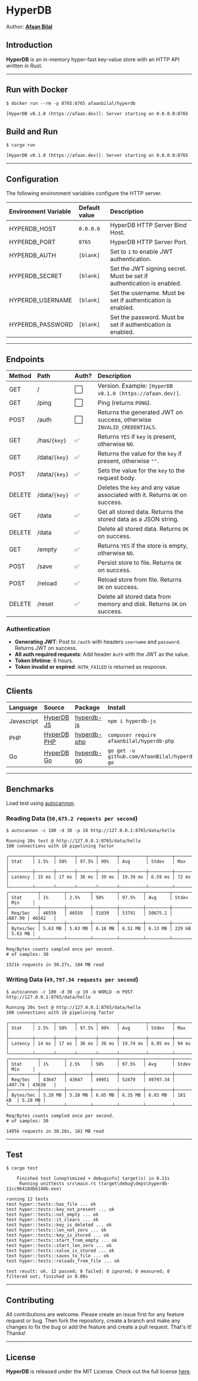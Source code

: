 HyperDB
=======

Author: **[Afaan Bilal](https://afaan.dev)**

## Introduction
**HyperDB** is an in-memory hyper-fast key-value store with an HTTP API written in Rust.

---

## Run with Docker
`$ docker run --rm -p 8765:8765 afaanbilal/hyperdb`

````
[HyperDB v0.1.0 (https://afaan.dev)]: Server starting on 0.0.0.0:8765
````

## Build and Run
`$ cargo run`

````
[HyperDB v0.1.0 (https://afaan.dev)]: Server starting on 0.0.0.0:8765
````

---

## Configuration
The following environment variables configure the HTTP server.

| Environment Variable | Default value | Description
| :------------------- | :------------ | :-----------
| HYPERDB_HOST         | `0.0.0.0`     | HyperDB HTTP Server Bind Host.
| HYPERDB_PORT         | `8765`        | HyperDB HTTP Server Port.
| HYPERDB_AUTH         | `[blank]`     | Set to `1` to enable JWT authentication.
| HYPERDB_SECRET       | `[blank]`     | Set the JWT signing secret. Must be set if authentication is enabled.
| HYPERDB_USERNAME     | `[blank]`     | Set the username. Must be set if authentication is enabled.
| HYPERDB_PASSWORD     | `[blank]`     | Set the password. Must be set if authentication is enabled.

---

## Endpoints

| Method | Path             | Auth? | Description
| :----- | :--------------- | :---- | :-----------
| GET    | /                | ⬜    | Version. Example: `[HyperDB v0.1.0 (https://afaan.dev)]`.
| GET    | /ping            | ⬜    | Ping (returns `PONG`).
| POST   | /auth            | ⬜    | Returns the generated JWT on success, otherwise `INVALID_CREDENTIALS`.
| GET    | /has/`{key}`     | ✅    | Returns `YES` if `key` is present, otherwise `NO`.
| GET    | /data/`{key}`    | ✅    | Returns the value for the `key` if present, otherwise `""`.
| POST   | /data/`{key}`    | ✅    | Sets the value for the `key` to the request body.
| DELETE | /data/`{key}`    | ✅    | Deletes the `key` and any value associated with it. Returns `OK` on success.
| GET    | /data            | ✅    | Get all stored data. Returns the stored data as a JSON string.
| DELETE | /data            | ✅    | Delete all stored data. Returns `OK` on success.
| GET    | /empty           | ✅    | Returns `YES` if the store is empty, otherwise `NO`.
| POST   | /save            | ✅    | Persist store to file. Returns `OK` on success.
| POST   | /reload          | ✅    | Reload store from file. Returns `OK` on success.
| DELETE | /reset           | ✅    | Delete all stored data from memory and disk. Returns `OK` on success.

### Authentication
- **Generating JWT**: Post to `/auth` with headers `username` and `password`. Returns JWT on success.
- **All auth required requests**: Add header `Auth` with the JWT as the value.
- **Token lifetime**: 6 hours.
- **Token invalid or expired**: `AUTH_FAILED` is returned as response.

---

## Clients
| Language    | Source            | Package          | Install
| :---------- | :---------------- | :--------------- | :------
| Javascript  | [HyperDB JS][1]   | [hyperdb-js][2]  | `npm i hyperdb-js`
| PHP         | [HyperDB PHP][3]  | [hyperdb-php][4] | `composer require afaanbilal/hyperdb-php`
| Go          | [HyperDB Go][5]   | [hyperdb-go][6]  | `go get -u github.com/AfaanBilal/hyperdb-go`

[1]: https://github.com/AfaanBilal/hyperdb-js
[2]: https://www.npmjs.com/package/hyperdb-js
[3]: https://github.com/AfaanBilal/hyperdb-php
[4]: https://packagist.org/packages/afaanbilal/hyperdb-php
[5]: https://github.com/AfaanBilal/hyperdb-go
[6]: https://pkg.go.dev/github.com/AfaanBilal/hyperdb-go

---

## Benchmarks
Load test using [autocannon](https://github.com/mcollina/autocannon).

### Reading Data (`50,675.2 requests per second`)

`$ autocannon -c 100 -d 30 -p 10 http://127.0.0.1:8765/data/hello`

````
Running 30s test @ http://127.0.0.1:8765/data/hello
100 connections with 10 pipelining factor

┌─────────┬───────┬───────┬───────┬───────┬──────────┬─────────┬───────┐
│ Stat    │ 2.5%  │ 50%   │ 97.5% │ 99%   │ Avg      │ Stdev   │ Max   │
├─────────┼───────┼───────┼───────┼───────┼──────────┼─────────┼───────┤
│ Latency │ 15 ms │ 17 ms │ 36 ms │ 39 ms │ 19.39 ms │ 6.59 ms │ 72 ms │
└─────────┴───────┴───────┴───────┴───────┴──────────┴─────────┴───────┘
┌───────────┬─────────┬─────────┬─────────┬─────────┬─────────┬─────────┬─────────┐
│ Stat      │ 1%      │ 2.5%    │ 50%     │ 97.5%   │ Avg     │ Stdev   │ Min     │
├───────────┼─────────┼─────────┼─────────┼─────────┼─────────┼─────────┼─────────┤
│ Req/Sec   │ 46559   │ 46559   │ 51039   │ 53791   │ 50675.2 │ 1887.99 │ 46542   │
├───────────┼─────────┼─────────┼─────────┼─────────┼─────────┼─────────┼─────────┤
│ Bytes/Sec │ 5.63 MB │ 5.63 MB │ 6.18 MB │ 6.51 MB │ 6.13 MB │ 229 kB  │ 5.63 MB │
└───────────┴─────────┴─────────┴─────────┴─────────┴─────────┴─────────┴─────────┘

Req/Bytes counts sampled once per second.
# of samples: 30

1521k requests in 30.27s, 184 MB read
````

### Writing Data (`49,797.34 requests per second`)

`$ autocannon -c 100 -d 30 -p 10 -b WORLD -m POST http://127.0.0.1:8765/data/hello`

````
Running 30s test @ http://127.0.0.1:8765/data/hello
100 connections with 10 pipelining factor

┌─────────┬───────┬───────┬───────┬───────┬──────────┬─────────┬───────┐
│ Stat    │ 2.5%  │ 50%   │ 97.5% │ 99%   │ Avg      │ Stdev   │ Max   │
├─────────┼───────┼───────┼───────┼───────┼──────────┼─────────┼───────┤
│ Latency │ 14 ms │ 17 ms │ 36 ms │ 38 ms │ 19.74 ms │ 6.95 ms │ 94 ms │
└─────────┴───────┴───────┴───────┴───────┴──────────┴─────────┴───────┘
┌───────────┬─────────┬─────────┬─────────┬─────────┬──────────┬─────────┬─────────┐
│ Stat      │ 1%      │ 2.5%    │ 50%     │ 97.5%   │ Avg      │ Stdev   │ Min     │
├───────────┼─────────┼─────────┼─────────┼─────────┼──────────┼─────────┼─────────┤
│ Req/Sec   │ 43647   │ 43647   │ 49951   │ 52479   │ 49797.34 │ 1497.74 │ 43630   │
├───────────┼─────────┼─────────┼─────────┼─────────┼──────────┼─────────┼─────────┤
│ Bytes/Sec │ 5.28 MB │ 5.28 MB │ 6.05 MB │ 6.35 MB │ 6.03 MB  │ 181 kB  │ 5.28 MB │
└───────────┴─────────┴─────────┴─────────┴─────────┴──────────┴─────────┴─────────┘

Req/Bytes counts sampled once per second.
# of samples: 30

1495k requests in 30.26s, 181 MB read
````

---

## Test
`$ cargo test`

````
    Finished test [unoptimized + debuginfo] target(s) in 0.11s
     Running unittests src\main.rs (target\debug\deps\hyperdb-11cc96418dbb140b.exe)

running 12 tests
test hyper::tests::has_file ... ok
test hyper::tests::key_not_present ... ok
test hyper::tests::not_empty ... ok
test hyper::tests::it_clears ... ok
test hyper::tests::key_is_deleted ... ok
test hyper::tests::len_not_zero ... ok
test hyper::tests::key_is_stored ... ok
test hyper::tests::start_from_empty ... ok
test hyper::tests::start_len_zero ... ok
test hyper::tests::value_is_stored ... ok
test hyper::tests::saves_to_file ... ok
test hyper::tests::reloads_from_file ... ok

test result: ok. 12 passed; 0 failed; 0 ignored; 0 measured; 0 filtered out; finished in 0.00s
````

---

## Contributing
All contributions are welcome. Please create an issue first for any feature request
or bug. Then fork the repository, create a branch and make any changes to fix the bug
or add the feature and create a pull request. That's it!
Thanks!

---

## License
**HyperDB** is released under the MIT License.
Check out the full license [here](LICENSE).

